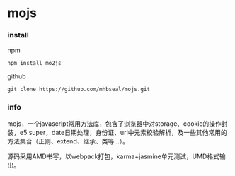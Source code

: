 # mojs
### install
npm  

    npm install mo2js

github  

    git clone https://github.com/mhbseal/mojs.git

### info  
mojs，一个javascript常用方法库，包含了浏览器中对storage、cookie的操作封装，e5 super，date日期处理，身份证、url中元素校验解析，及一些其他常用的方法集合（正则、extend、继承、类等...）。

源码采用AMD书写，以webpack打包，karma+jasmine单元测试，UMD格式输出。
